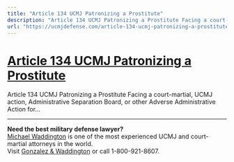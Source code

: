 ```yaml
---
title: "Article 134 UCMJ Patronizing a Prostitute"
description: "Article 134 UCMJ Patronizing a Prostitute Facing a court-martial, UCMJ action, Administrative Separation Board, or other Adverse Administrative Action for..."
url: "https://ucmjdefense.com/article-134-ucmj-patronizing-a-prostitute.html"
---
```


# [Article 134 UCMJ Patronizing a Prostitute](https://ucmjdefense.com/article-134-ucmj-patronizing-a-prostitute.html)

Article 134 UCMJ Patronizing a Prostitute Facing a court-martial, UCMJ action, Administrative Separation Board, or other Adverse Administrative Action for...

---

**Need the best military defense lawyer?**  
[Michael Waddington](https://ucmjdefense.com/attorneys/michael-stewart-waddington-partner.html) is one of the most experienced UCMJ and court-martial attorneys in the world.  
Visit [Gonzalez & Waddington](https://ucmjdefense.com) or call 1-800-921-8607.
